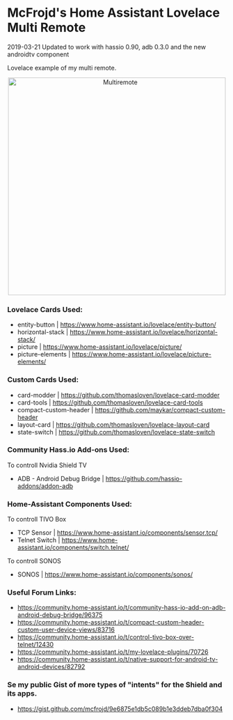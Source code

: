 # McFrojd's Home Assistant Lovelace Multi Remote
2019-03-21 Updated to work with hassio 0.90, adb 0.3.0 and the new androidtv component

Lovelace example of my multi remote.

<p align="center">
<img src="https://raw.githubusercontent.com/mcfrojd/hassio_lovelace_multiremote/master/home_assistant_lovelace_remotes_2.gif" alt="Multiremote" width="500">
</p>



### Lovelace Cards Used:

  - entity-button    | https://www.home-assistant.io/lovelace/entity-button/
  - horizontal-stack | https://www.home-assistant.io/lovelace/horizontal-stack/
  - picture          | https://www.home-assistant.io/lovelace/picture/
  - picture-elements | https://www.home-assistant.io/lovelace/picture-elements/

### Custom Cards Used:

  - card-modder            | https://github.com/thomasloven/lovelace-card-modder
  - card-tools             | https://github.com/thomasloven/lovelace-card-tools
  - compact-custom-header  | https://github.com/maykar/compact-custom-header
  - layout-card            | https://github.com/thomasloven/lovelace-layout-card
  - state-switch           | https://github.com/thomasloven/lovelace-state-switch

### Community Hass.io Add-ons Used:

To controll Nvidia Shield TV
  - ADB - Android Debug Bridge | https://github.com/hassio-addons/addon-adb

### Home-Assistant Components Used:

To controll TIVO Box
  - TCP Sensor     | https://www.home-assistant.io/components/sensor.tcp/
  - Telnet Switch  | https://www.home-assistant.io/components/switch.telnet/
  
To controll SONOS
  - SONOS          | https://www.home-assistant.io/components/sonos/

### Useful Forum Links:

  - https://community.home-assistant.io/t/community-hass-io-add-on-adb-android-debug-bridge/96375
  - https://community.home-assistant.io/t/compact-custom-header-custom-user-device-views/83716
  - https://community.home-assistant.io/t/control-tivo-box-over-telnet/12430
  - https://community.home-assistant.io/t/my-lovelace-plugins/70726
  - https://community.home-assistant.io/t/native-support-for-android-tv-android-devices/82792

### Se my public Gist of more types of "intents" for the Shield and its apps.
  - https://gist.github.com/mcfrojd/9e6875e1db5c089b1e3ddeb7dba0f304
